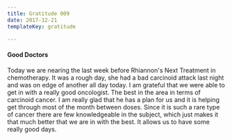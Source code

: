 ```yaml
---
title: Gratitude 009
date: 2017-12-21
templateKey: gratitude

---
```


#### Good Doctors

Today we are nearing the last week before Rhiannon's Next Treatment in chemotherapy.  It was a rough day, she had a bad carcinoid attack last night and was on edge of another all day today.  I am grateful that we were able to get in with a really good oncologist.  The best in the area in terms of carcinoid cancer.  I am really glad that he has a plan for us and it is helping get through most of the month between doses.  Since it is such a rare type of cancer there are few knowledgeable in the subject, which just makes it that much better that we are in with the best.   It allows us to have some really good days.


